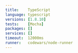 ```yaml
---
title:    TypeScript
language: typescript
versions: [1.8.10]
tests:    [Mocha]
packages: []
services: []
timeout:  12000ms
runner:   codewars/node-runner
---
```

